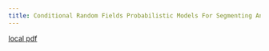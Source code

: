```yaml
---
title: Conditional Random Fields Probabilistic Models For Segmenting And Labeling Sequence Data
---
```


[local pdf](../../../pdfs/conditional-random-fields-probabilistic-models-for-segmenting-and-labeling-sequence-data.pdf)
